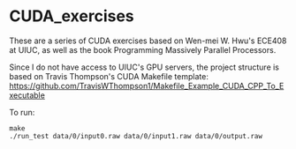 # CUDA_exercises

These are a series of CUDA exercises based on Wen-mei W. Hwu's ECE408 at UIUC, as well as the book Programming Massively Parallel Processors.

Since I do not have access to UIUC's GPU servers, the project structure is based on Travis Thompson's CUDA Makefile template:  https://github.com/TravisWThompson1/Makefile_Example_CUDA_CPP_To_Executable 

To run:
```
make
./run_test data/0/input0.raw data/0/input1.raw data/0/output.raw
```

